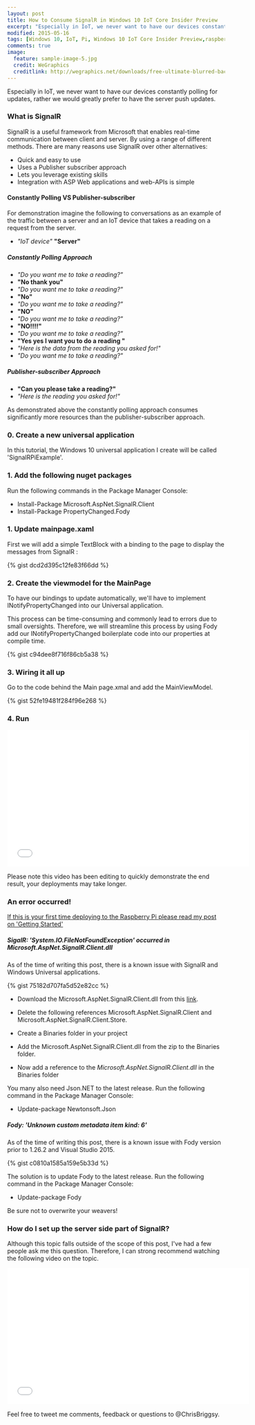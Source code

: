 ```yaml
---
layout: post
title: How to Consume SignalR in Windows 10 IoT Core Insider Preview
excerpt: "Especially in IoT, we never want to have our devices constantly polling for updates, rather we would greatly prefer to have the server push updates."
modified: 2015-05-16
tags: [Windows 10, IoT, Pi, Windows 10 IoT Core Insider Preview,raspberry Pi 2, SignalR, Fody]
comments: true
image:
  feature: sample-image-5.jpg
  credit: WeGraphics
  creditlink: http://wegraphics.net/downloads/free-ultimate-blurred-background-pack/
---
```


Especially in IoT, we never want to have our devices constantly polling for updates, rather we would greatly prefer to have the server push updates. 

### What is SignalR

SignalR is a useful framework from Microsoft that enables real-time communication between client and server. By using a range of different methods. There are many reasons use SignalR over other alternatives:

 * Quick and easy to use
 * Uses a Publisher subscriber approach 
 * Lets you leverage existing skills
 * Integration with ASP Web applications and web-APIs is simple
 

#### Constantly Polling VS Publisher-subscriber 

For demonstration imagine the following to conversations as an example of the traffic between a server and an IoT device that takes a reading on a request from the server.

* _"IoT device"_
 __"Server"__

##### Constantly Polling Approach

 * _"Do you want me to take a reading?"_
 * __"No thank you"__
  * _"Do you want me to take a reading?"_
  * __"No"__
  * _"Do you want me to take a reading?"_
 * __"NO"__
  * _"Do you want me to take a reading?"_
  * __"NO!!!!"__  
  * _"Do you want me to take a reading?"_
  * __"Yes yes I want you to do a reading "__
  *  _"Here is the data from the reading you asked for!"_
  *  _"Do you want me to take a reading?"_

##### Publisher-subscriber Approach

 * __"Can you please take a reading?"__
 *  _"Here is the reading you asked for!"_

As demonstrated above the constantly polling approach consumes significantly more resources than the publisher-subscriber approach.

### 0. Create a new universal application

In this tutorial, the Windows 10 universal application I create will be called 'SignalRPiExample'.

### 1. Add the following nuget packages 

Run the following commands in the Package Manager Console: 

 * Install-Package Microsoft.AspNet.SignalR.Client
 * Install-Package PropertyChanged.Fody

### 1. Update mainpage.xaml 

First we will add a simple TextBlock with a binding to the page to display the messages from SignalR :

{% gist dcd2d395c12fe83f66dd %}

### 2. Create the viewmodel for the MainPage

To have our bindings to update automatically, we'll have to implement INotifyPropertyChanged into our Universal application. 

This process can be time-consuming and commonly lead to errors due to small oversights. Therefore, we will streamline this process by using Fody add our INotifyPropertyChanged boilerplate code into our properties at compile time.

{% gist c94dee8f716f86cb5a38 %}

### 3. Wiring it all up 

Go to the code behind the Main page.xmal and add the MainViewModel.

{% gist 52fe19481f284f96e268 %}

### 4. Run

<iframe width="560" height="315" src="//www.youtube.com/embed/O08XO8KbygY" frameborder="0" allowfullscreen="allowfullscreen">&nbsp;</iframe>

Please note this video has been editing to quickly demonstrate the end result, your deployments may take longer. 

### An error occurred!

[If this is your first time deploying to the Raspberry Pi please read my post on 'Getting Started'](http://blog.chrisbriggsy.com/Getting-Started-Win10-IoT/)

##### SigalR:	'System.IO.FileNotFoundException' occurred in Microsoft.AspNet.SignalR.Client.dll

As of the time of writing this post, there is a known issue with SignalR and Windows Universal applications.

{% gist 75182d707fa5d52e82cc %}

 * Download the Microsoft.AspNet.SignalR.Client.dll from this [link](http://1drv.ms/1d8wHqa).

 * Delete the following references Microsoft.AspNet.SignalR.Client and Microsoft.AspNet.SignalR.Client.Store.

 * Create a Binaries folder in your project

 * Add the Microsoft.AspNet.SignalR.Client.dll from the zip to the Binaries folder.

 * Now add a reference to the _Microsoft.AspNet.SignalR.Client.dll_ in the Binaries folder

 You many also need Json.NET to the latest release. Run the following command in the Package Manager Console:
 
 * Update-package Newtonsoft.Json 

##### Fody:	'Unknown custom metadata item kind: 6'

As of the time of writing this post, there is a known issue with Fody version prior to 1.26.2 and Visual Studio 2015.  

{% gist c0810a1585a159e5b33d %}

The solution is to update Fody to the latest release. Run the following command in the Package Manager Console:

 * Update-package Fody 

 Be sure not to overwrite your weavers!

### How do I set up the server side part of SignalR?

Although this topic falls outside of the scope of this post, I've had a few people ask me this question. Therefore,  I can strong recommend watching the following video on the topic.

<iframe width="560" height="315" src="//www.youtube.com/embed/AeBEgawk7SI" frameborder="0" allowfullscreen="allowfullscreen">&nbsp;</iframe>

Feel free to tweet me comments, feedback or questions to @ChrisBriggsy.
